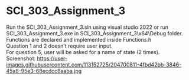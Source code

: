 # SCI_303_Assignment_3
Run the SCI_303_Assignment_3.sln using visual studio 2022 or run SCI_303_Assignment_3.exe in SCI_303_Assignment_3\x64\Debug folder.\
Functions are declared and implemented inside Functions.h\
Question 1 and 2 doesn't require user input.\
For question 5, user will be asked for a name of state (2 times).\
Screenshot: https://user-images.githubusercontent.com/113152725/204700811-4fbd42bb-3846-45a8-95e3-68ecdcc8aaba.jpg
